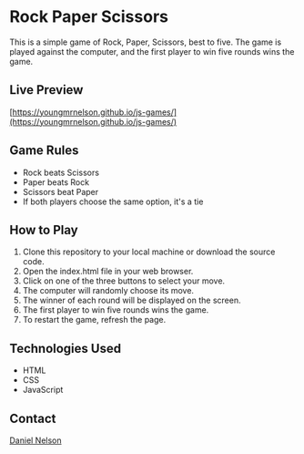 # Rock Paper Scissors

This is a simple game of Rock, Paper, Scissors, best to five. The game is played against the computer, and the first player to win five rounds wins the game.

## Live Preview

[https://youngmrnelson.github.io/js-games/](https://youngmrnelson.github.io/js-games/)

## Game Rules

- Rock beats Scissors
- Paper beats Rock
- Scissors beat Paper
- If both players choose the same option, it's a tie

## How to Play

1. Clone this repository to your local machine or download the source code.
2. Open the index.html file in your web browser.
3. Click on one of the three buttons to select your move.
4. The computer will randomly choose its move.
5. The winner of each round will be displayed on the screen.
6. The first player to win five rounds wins the game.
7. To restart the game, refresh the page.

## Technologies Used

- HTML
- CSS
- JavaScript

## Contact

[Daniel Nelson](https://www.linkedin.com/in/daniel-nelson-9151a6212/)
